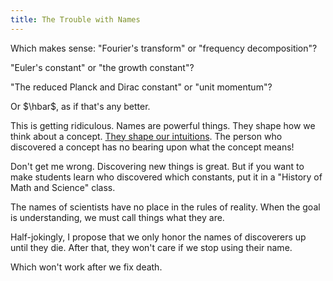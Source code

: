 ```yaml
---
title: The Trouble with Names
---
```


Which makes sense: "Fourier's transform" or "frequency decomposition"?

"Euler's constant" or "the growth constant"?

"<span class="info" markdown="inline">The reduced Planck and Dirac constant</span>" or "unit momentum"?

<aside class="info" markdown="block">
Or $\hbar$, as if that's any better.
</aside>

This is getting ridiculous. Names are powerful things. They shape how we think about a concept. [They shape our intuitions](http://en.wikipedia.org/wiki/Bouba/kiki_effect). The person who discovered a concept has no bearing upon what the concept means!

Don't get me wrong. Discovering new things is great. But if you want to make students learn who discovered which constants, put it in a "History of Math and Science" class.

The names of scientists have no place in the rules of reality. When the goal is understanding, we must call things what they are.

<aside class="info" markdown="block">
Half-jokingly, I propose that we only honor the names of discoverers up until they die. After that, they won't care if we stop using their name.

Which won't work after we fix death.
</aside>
